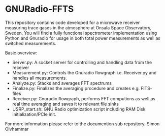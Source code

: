 # GNURadio-FFTS
This repository contains code developed for a microwave receiver measuring trace gases in the atmosphere at Onsala Space Observatory, Sweden.
You will find a fully functional spectrometer implementation using Python and Gnuradio for usage in both total power measurements as well as switched measurements.

Basic overview:
- Server.py: A socket server for controlling and handling data from the receiver
- Measurement.py: Controls the Gnuradio flowgraph i.e. Receiver.py and handles all measurements.
- Analyze.py: Stacks and averages FFT spectrums
- Finalize.py: Finalizes the averaging procedure and creates e.g. FITS-files
- Receiver.py: Gnuradio flowgraph, performs FFT computions as well as real time averaging and saves it to relevant file sinks
- USRP_start.sh:  GNU Radio optimization script including RAM Disk initialization/PCIe init.

For more information please refer to the documention sub repository.
Simon Olvhammar
